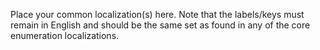 Place your common localization(s) here. Note that the labels/keys must remain in English
and should be the same set as found in any of the core enumeration localizations.
